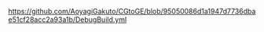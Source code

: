 https://github.com/AoyagiGakuto/CGtoGE/blob/95050086d1a1947d7736dbae51cf28acc2a93a1b/DebugBuild.yml
